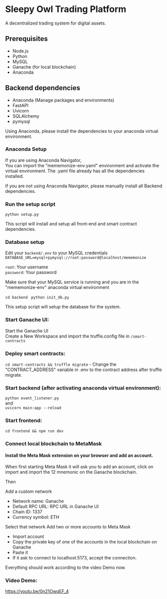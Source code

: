 # Sleepy Owl Trading Platform
A decentralized trading system for digital assets.

## Prerequisites

- Node.js 
- Python 
- MySQL
- Ganache (for local blockchain)
- Anaconda

## Backend dependencies
- Anaconda (Manage packages and environments)
- FastAPI
- Uvicorn
- SQLAlchemy
- pymysql

Using Anaconda, please install the dependencies to your anaconda virtual environment.

### Anaconda Setup
If you are using Anaconda Navigator,  
You can import the "mememonize-env.yaml" environment and 
activate the virtual environment. The .yaml file already has all the dependencies installed.

If you are not using Anaconda Navigator, please manually install all Backend dependencies.

### Run the setup script

```python setup.py```

This script will install and setup all front-end and smart contract dependencies.

### Database setup

Edit your `backend/.env` to your MySQL credentials
```DATABASE_URL=mysql+pymysql://root:password@localhost/mememonize```

```root```: Your username   
```password```: Your password

Make sure that your MySQL service is running and you are in the "mememonize-env" anaconda virtual environment

```cd backend ```
```python init_db.py```

This setup script will setup the database for the system.
### Start Ganache UI:
Start the Ganache UI  
Create a New Workspace and import the truffle.config file in `/smart-contracts`
### Deploy smart contracts: 
```cd smart-contracts && truffle migrate```
    - Change the "CONTRACT_ADDRESS" variable in .env to the contract address after truffle migrate.
### Start backend (after activating anaconda virtual environment): 
```python event_listener.py```  
and  
```uvicorn main:app --reload```
### Start frontend: 
```cd frontend && npm run dev```

### Connect local blockchain to MetaMask

#### Install the Meta Mask extension on your browser and add an account.

When first starting Meta Mask it will ask you to add an account, click on import and
import the 12 mnemonic on the Ganache blockchain.  
  
  
Then  
  
  
Add a custom network
- Network name: Ganache
- Default RPC URL: RPC URL in Ganache UI
- Chain ID: 1337
- Currency symbol: ETH

Select that network
Add two or more accounts to Meta Mask
- Import account
- Copy the private key of one of the accounts in the local blockchain on Ganache
- Paste it
- If it ask to connect to localhost:5173, accept the connection.


Everything should work according to the video Demo now.

### Video Demo:  

https://youtu.be/0n21OwqEF_4


